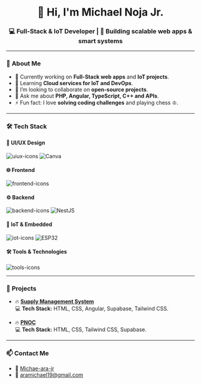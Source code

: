 <!-- Profile Header -->
<h1 align="center">👋 Hi, I'm Michael Noja Jr.</h1>
<h3 align="center">💻 Full-Stack & IoT Developer | 🚀 Building scalable web apps & smart systems</h3>

---

### 🚀 **About Me**
- 🔭 Currently working on **Full-Stack web apps** and **IoT projects**.  
- 🌱 Learning **Cloud services for IoT and DevOps**.
- 👯 I’m looking to collaborate on **open-source projects**.
- 💬 Ask me about **PHP, Angular, TypeScript, C++ and APIs**.
- ⚡ Fun fact: I love **solving coding challenges** and playing chess ♔.

---

### 🛠️ **Tech Stack**

<!-- UI/UX -->
#### 🎨 UI/UX Design
<div align="left">
  <img src="https://skillicons.dev/icons?i=figma,photoshop,illustrator,wordpress" alt="uiux-icons" />
    <img src="https://img.shields.io/badge/-Canva-00C4CC?style=flat-square&logo=canva&logoColor=white" alt="Canva" />
</div>

<!-- Frontend -->
#### 🌐 Frontend
<div align="left">
  <img src="https://skillicons.dev/icons?i=html,css,js,angular,tailwind,bootstrap" alt="frontend-icons" />
</div>

<!-- Backend -->
#### ⚙️ Backend
<div align="left">
  <img src="https://skillicons.dev/icons?i=nodejs,mysql,postgres" alt="backend-icons" />
  <img src="https://img.shields.io/badge/-NestJS-E0234E?style=flat-square&logo=nestjs&logoColor=white" alt="NestJS" />

</div>

<!-- IoT -->
#### 🔌 IoT & Embedded
<div align="left">
  <img src="https://skillicons.dev/icons?i=raspberrypi,arduino,c" alt="iot-icons" />
    <img src="https://img.shields.io/badge/-ESP32-003366?style=flat-square&logo=espressif&logoColor=white" alt="ESP32" />
</div>

<!-- Tools -->
#### 🛠️ Tools & Technologies
<div align="left">
  <img src="https://skillicons.dev/icons?i=git,github,docker,vscode" alt="tools-icons" />
</div>

---

### 🌟 **Projects**
- 🔥 [**Supply Management System**](https://github.com/RFQ-Team-Sean/Supply-Management-System)  
  💻 **Tech Stack:** HTML, CSS, Angular, Supabase, Tailwind CSS.

- 🔥 [**PNOC**](https://github.com/bossmiks/PNOC)  
  💻 **Tech Stack:** HTML, CSS, Tailwind CSS, Supabase.

---

### 📫 **Contact Me**
- 💼 [Michae-ara-jr](https://www.linkedin.com/in/michael-ara-jr-317819291/)  
- 📧 aramichael19@gmail.com 


